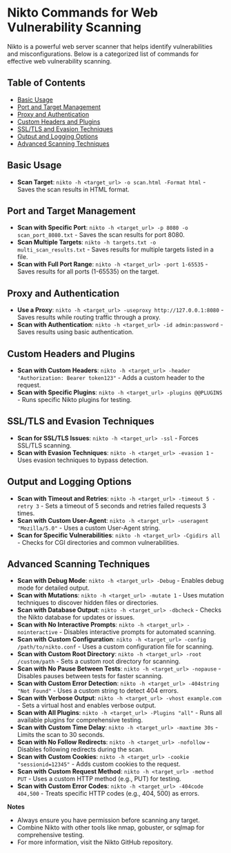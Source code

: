 # Nikto Commands for Web Vulnerability Scanning
Nikto is a powerful web server scanner that helps identify vulnerabilities and misconfigurations. Below is a categorized list of commands for effective web vulnerability scanning.

## Table of Contents
- [Basic Usage](#basic-usage)
- [Port and Target Management](#port-and-target-management)
- [Proxy and Authentication](#proxy-and-authentication)
- [Custom Headers and Plugins](#custom-headers-and-plugins)
- [SSL/TLS and Evasion Techniques](#ssltls-and-evasion-techniques)
- [Output and Logging Options](#output-and-logging-options)
- [Advanced Scanning Techniques](#advanced-scanning-techniques)

## Basic Usage
- **Scan Target**: `nikto -h <target_url> -o scan.html -Format html` - Saves the scan results in HTML format.

## Port and Target Management
- **Scan with Specific Port**: `nikto -h <target_url> -p 8080 -o scan_port_8080.txt` - Saves the scan results for port 8080.
- **Scan Multiple Targets**: `nikto -h targets.txt -o multi_scan_results.txt` - Saves results for multiple targets listed in a file.
- **Scan with Full Port Range**: `nikto -h <target_url> -port 1-65535` - Saves results for all ports (1-65535) on the target.

## Proxy and Authentication
- **Use a Proxy**: `nikto -h <target_url> -useproxy http://127.0.0.1:8080` - Saves results while routing traffic through a proxy.
- **Scan with Authentication**: `nikto -h <target_url> -id admin:password` - Saves results using basic authentication.

## Custom Headers and Plugins
- **Scan with Custom Headers**: `nikto -h <target_url> -header "Authorization: Bearer token123"` - Adds a custom header to the request.
- **Scan with Specific Plugins**: `nikto -h <target_url> -plugins @@PLUGINS` - Runs specific Nikto plugins for testing.

## SSL/TLS and Evasion Techniques
- **Scan for SSL/TLS Issues**: `nikto -h <target_url> -ssl` - Forces SSL/TLS scanning.
- **Scan with Evasion Techniques**: `nikto -h <target_url> -evasion 1` - Uses evasion techniques to bypass detection.

## Output and Logging Options
- **Scan with Timeout and Retries**: `nikto -h <target_url> -timeout 5 -retry 3` - Sets a timeout of 5 seconds and retries failed requests 3 times.
- **Scan with Custom User-Agent**: `nikto -h <target_url> -useragent "Mozilla/5.0"` - Uses a custom User-Agent string.
- **Scan for Specific Vulnerabilities**: `nikto -h <target_url> -Cgidirs all` - Checks for CGI directories and common vulnerabilities.

## Advanced Scanning Techniques
- **Scan with Debug Mode**: `nikto -h <target_url> -Debug` - Enables debug mode for detailed output.
- **Scan with Mutations**: `nikto -h <target_url> -mutate 1` - Uses mutation techniques to discover hidden files or directories.
- **Scan with Database Output**: `nikto -h <target_url> -dbcheck` - Checks the Nikto database for updates or issues.
- **Scan with No Interactive Prompts**: `nikto -h <target_url> -nointeractive` - Disables interactive prompts for automated scanning.
- **Scan with Custom Configuration**: `nikto -h <target_url> -config /path/to/nikto.conf` - Uses a custom configuration file for scanning.
- **Scan with Custom Root Directory**: `nikto -h <target_url> -root /custom/path` - Sets a custom root directory for scanning.
- **Scan with No Pause Between Tests**: `nikto -h <target_url> -nopause` - Disables pauses between tests for faster scanning.
- **Scan with Custom Error Detection**: `nikto -h <target_url> -404string "Not Found"` - Uses a custom string to detect 404 errors.
- **Scan with Verbose Output**: `nikto -h <target_url> -vhost example.com` - Sets a virtual host and enables verbose output.
- **Scan with All Plugins**: `nikto -h <target_url> -Plugins "all"` - Runs all available plugins for comprehensive testing.
- **Scan with Custom Time Delay**: `nikto -h <target_url> -maxtime 30s` - Limits the scan to 30 seconds.
- **Scan with No Follow Redirects**: `nikto -h <target_url> -nofollow` - Disables following redirects during the scan.
- **Scan with Custom Cookies**: `nikto -h <target_url> -cookie "sessionid=12345"` - Adds custom cookies to the request.
- **Scan with Custom Request Method**: `nikto -h <target_url> -method PUT` - Uses a custom HTTP method (e.g., PUT) for testing.
- **Scan with Custom Error Codes**: `nikto -h <target_url> -404code 404,500` - Treats specific HTTP codes (e.g., 404, 500) as errors.

**Notes**
- Always ensure you have permission before scanning any target.
- Combine Nikto with other tools like nmap, gobuster, or sqlmap for comprehensive testing.
- For more information, visit the Nikto GitHub repository.
